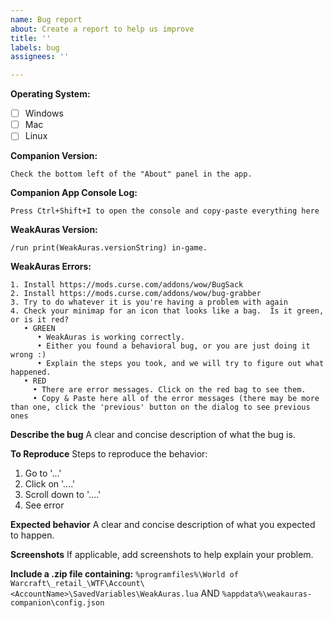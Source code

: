 ```yaml
---
name: Bug report
about: Create a report to help us improve
title: ''
labels: bug
assignees: ''

---
```


**Operating System:**
- [ ] Windows
- [ ] Mac
- [ ] Linux

**Companion Version:**
```
Check the bottom left of the "About" panel in the app.
```

**Companion App Console Log:**
```
Press Ctrl+Shift+I to open the console and copy-paste everything here
```

**WeakAuras Version:**
```
/run print(WeakAuras.versionString) in-game.
```

**WeakAuras Errors:**
```
1. Install https://mods.curse.com/addons/wow/BugSack
2. Install https://mods.curse.com/addons/wow/bug-grabber
3. Try to do whatever it is you're having a problem with again
4. Check your minimap for an icon that looks like a bag.  Is it green, or is it red?
   • GREEN
      • WeakAuras is working correctly.
      • Either you found a behavioral bug, or you are just doing it wrong :)
      • Explain the steps you took, and we will try to figure out what happened.
   • RED 
     • There are error messages. Click on the red bag to see them.
     • Copy & Paste here all of the error messages (there may be more than one, click the 'previous' button on the dialog to see previous ones
```

**Describe the bug**
A clear and concise description of what the bug is.

**To Reproduce**
Steps to reproduce the behavior:
1. Go to '...'
2. Click on '....'
3. Scroll down to '....'
4. See error

**Expected behavior**
A clear and concise description of what you expected to happen.

**Screenshots**
If applicable, add screenshots to help explain your problem.

**Include a .zip file containing:**
`%programfiles%\World of Warcraft\_retail_\WTF\Account\<AccountName>\SavedVariables\WeakAuras.lua`
AND
`%appdata%\weakauras-companion\config.json`
